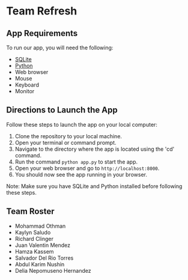 <!DOCTYPE html>
<html lang="en">
<head>
    <meta charset="UTF-8">
    <meta name="viewport" content="width=device-width, initial-scale=1.0">
    <title>Refresh - README</title>
</head>
<body>
    <h1>Team Refresh</h1>

   <h2>App Requirements</h2>
    <p>To run our app, you will need the following:</p>
    <ul>
        <li><a href="https://www.sqlite.org/download.html">SQLite</a></li>
        <li><a href="https://www.python.org/downloads/">Python</a></li>
        <li>Web browser</li>
        <li>Mouse</li>
        <li>Keyboard</li>
        <li>Monitor</li>
    </ul>

   <h2>Directions to Launch the App</h2>
   <p>Follow these steps to launch the app on your local computer:</p>
   <ol>
  <li>Clone the repository to your local machine.</li>
  <li>Open your terminal or command prompt.</li>
  <li>Navigate to the directory where the app is located using the 'cd' command.</li>
  <li>Run the command <code>python app.py</code> to start the app.</li>
  <li>Open your web browser and go to <code>http://localhost:8000</code>.</li>
  <li>You should now see the app running in your browser.</li>
  </ol>
  <p>Note: Make sure you have SQLite and Python installed before following these steps.</p>

  <h2>Team Roster</h2>
  <ul>
  <li> Mohammad Othman</li>
  <li>Kaylyn Saludo</li>
  <li>Richard Clinger</li>
  <li>Juan Valentin Mendez</li>
  <li>Hamza Kassem</li>
  <li>Salvador Del Rio Torres</li>
  <li>Abdul Karim Nushin</li>
  <li>Delia Nepomuseno Hernandez</li>
</ul>
   
    
</body>
</html>



